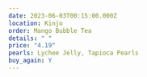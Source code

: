 ```yaml
---
date: 2023-06-03T00:15:00.000Z
location: Kinjo
order: Mango Bubble Tea
details: " "
price: "4.19"
pearls: Lychee Jelly, Tapioca Pearls
buy_again: Y
---
```

